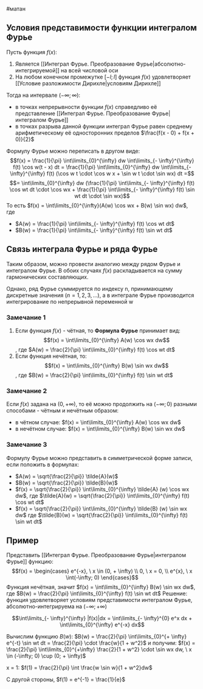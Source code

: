 #матан 
## Условия представимости функции интегралом Фурье
Пусть функция $f(x)$:
1. Является [[Интеграл Фурье. Преобразование Фурье|абсолютно-интегрируемой]] на всей числовой оси
2. На любом конечном промежутке $[-l; l]$ функция $f(x)$ удовлетворяет [[Условие разложимости Дирихле|условиям Дирихле]]

Тогда на интервале $(- \infty; \infty)$:
- в точках непрерывности функции $f(x)$ справедливо её представление [[Интеграл Фурье. Преобразование Фурье|интегралом Фурье]]
- в точках разрыва данной функции интеграл Фурье равен среднему арифметическому её односторонних пределов $\frac{f(x - 0) + f(x + 0)}{2}$

Формулу Фурье можно переписать в другом виде:
$$f(x) = \frac{1}{\pi} \int\limits_{0}^{\infty} dw \int\limits_{- \infty}^{\infty} f(t) \cos w(t - x) dt = \frac{1}{\pi} \int\limits_{0}^{\infty} dw \int\limits_{- \infty}^{\infty} f(t) (\cos w t \cdot \cos w x + \sin w t \cdot \sin wx) dt =$$
$$= \int\limits_{0}^{\infty} dw (\frac{1}{\pi} \int\limits_{- \infty}^{\infty} f(t) \cos wt dt \cdot \cos wx + \frac{1}{\pi} \int\limits_{- \infty}^{\infty} f(t) \sin wt dt \cdot \sin wx)$$
То есть $f(x) = \int\limits_{0}^{\infty}(A(w) \cos wx + B(w) \sin wx) dw$,
где 
- $A(w) = \frac{1}{\pi} \int\limits_{- \infty}^{\infty} f(t) \cos wt dt$
- $B(w) = \frac{1}{\pi} \int\limits_{- \infty}^{\infty} f(t) \sin wt dt$
## Связь интеграла Фурье и ряда Фурье
Таким образом, можно провести аналогию между рядом Фурье и интегралом Фурье.
В обоих случаях $f(x)$ раскладывается на сумму гармонических составляющих.

Однако, ряд Фурье суммируется по индексу n, принимающему дискретные значения $(n = 1, 2, 3, \dots)$,
а в интеграле Фурье производится интегрирование по непрерывной переменной w

### Замечание 1
1. Если функция $f(x)$ - чётная, то **Формула Фурье** принимает вид:
$$f(x) = \int\limits_{0}^{\infty} A(w) \cos wx dw$$, где $A(w) = \frac{2}{\pi} \int\limits_{0}^{\infty} f(t) \cos wt dt$
2. Если функция нечётная, то:
$$f(x) = \int\limits_{0}^{\infty} B(w) \sin wx dw$$, где $B(w) = \frac{2}{\pi} \int\limits_{0}^{\infty} f(t) \sin wt dt$

### Замечание 2
Если $f(x)$ задана на $(0, +\infty)$, то её можно продолжить на $(-\infty; 0)$ разными способами - чётным и нечётным образом:
- в чётном случае: $f(x) = \int\limits_{0}^{\infty} A(w) \cos wx dw$
- в нечётном случае: $f(x) = \int\limits_{0}^{\infty} B(w) \sin wx dw$

### Замечание 3
Формулу Фурье можно представить в симметрической форме записи, если положить в формулах:
- $A(w) = \sqrt{\frac{2}{\pi}} \tilde{A}(w)$
- $B(w) = \sqrt{\frac{2}{\pi}} \tilde{B}(w)$
- $f(x) = \sqrt{\frac{2}{\pi}} \int\limits_{0}^{\infty} \tilde{A} (w) \cos wx dw$,
	где $\tilde{A}(w) = \sqrt{\frac{2}{\pi}} \int\limits_{0}^{\infty} f(t) \cos wt dt$
- $f(x) = \sqrt{\frac{2}{\pi}} \int\limits_{0}^{\infty} \tilde{B} (w) \sin wx dw$
	где $\tilde{B}(w) = \sqrt{\frac{2}{\pi}} \int\limits_{0}^{\infty} f(t) \sin wt dt$

## Пример
Представить [[Интеграл Фурье. Преобразование Фурье|интегралом Фурье]] функцию:
$$f(x) = \begin{cases} e^{-x}, \ x \in (0, + \infty) \\ 0, \ x = 0, \\ e^{x}, \ x \int(-\infty; 0) \end{cases}$$
Функция нечётная, значит $f(x) = \int\limits_{0}^{\infty} B(w) \sin wx dw$, где $B(w) = \frac{2}{\pi} \int\limits_{0}^{\infty} f(t) \sin wt dt$
Решение: функция удовлетворяет условиям представимости интегралом Фурье, абсолютно-интегрируема на $(-\infty; +\infty)$

$$\int\limits_{- \infty}^{\infty} |f(x)|dx = \int\limits_{- \infty}^{0} e^x dx + \int\limits_{0}^{\infty} e^{-x} dx$$

Вычислим функцию $B(w)$:
$B(w) = \frac{2}{\pi} \int\limits_{0}^{+ \infty} e^{-t} \sin wt dt = \frac{2}{\pi} \cdot \frac{w}{1 + w^2}$
и получим: $f(x) = \frac{2}{\pi} \int\limits_{0}^{+\infty} \frac{2}{1 + w^2} \cdot \sin wx dw, \ x \in (-\infty; 0) \cup (0; + \infty)$

x = 1:
$f(1) = \frac{2}{\pi} \int \frac{w \sin w}{1 + w^2}dw$

С другой стороны, $f(1) = e^{-1} = \frac{1}{e}$
